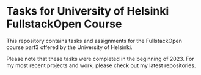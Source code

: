 # Tasks for University of Helsinki FullstackOpen Course
This repository contains tasks and assignments for the FullstackOpen course part3 offered by the University of Helsinki.

Please note that these tasks were completed in the beginning of 2023. For my most recent projects and work, please check out my latest repositories.